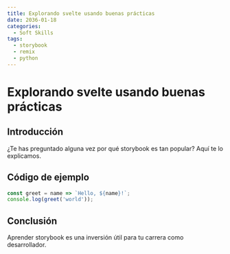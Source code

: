 ```yaml
---
title: Explorando svelte usando buenas prácticas
date: 2036-01-18
categories:
  - Soft Skills
tags:
  - storybook
  - remix
  - python
---
```


# Explorando svelte usando buenas prácticas

## Introducción

¿Te has preguntado alguna vez por qué storybook es tan popular? Aquí te lo explicamos.

## Código de ejemplo

```javascript
const greet = name => `Hello, ${name}!`;
console.log(greet('world'));
```

## Conclusión

Aprender storybook es una inversión útil para tu carrera como desarrollador.
